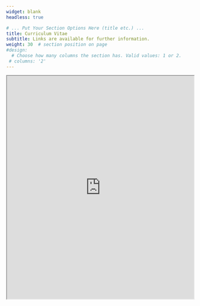 ```yaml
---
widget: blank
headless: true

# ... Put Your Section Options Here (title etc.) ...
title: Curriculum Vitae
subtitle: Links are available for further information.
weight: 30  # section position on page
#design:
  # Choose how many columns the section has. Valid values: 1 or 2.
 # columns: '2'
---
```


<iframe width='100%' height='600' src="https://docs.google.com/document/d/e/2PACX-1vQnVC02sEId5J5ilGfycv5Kvt37hCHRaQDDMxnhhMiLvfFClP9OOCqIW4HoWGWY6lXCUd4__6A-U_0o/pub?embedded=true"> </iframe>
